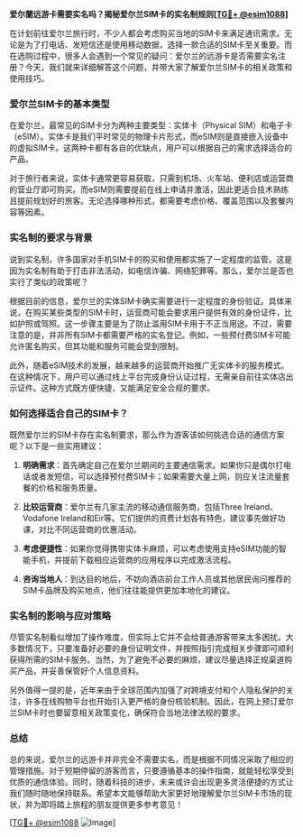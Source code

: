 **爱尔蘭远游卡需要实名吗？揭秘爱尔兰SIM卡的实名制规则[[TG💪+ @esim1088](https://t.me/s/esim1088)]**

在计划前往爱尔兰旅行时，不少人都会考虑购买当地的SIM卡来满足通讯需求。无论是为了打电话、发短信还是使用移动数据，选择一款合适的SIM卡至关重要。而在选购过程中，很多人会遇到一个常见的疑问：爱尔兰的远游卡是否需要实名注册？今天，我们就来详细解答这个问题，并带大家了解爱尔兰SIM卡的相关政策和使用技巧。

### 爱尔兰SIM卡的基本类型

在爱尔兰，最常见的SIM卡分为两种主要类型：实体卡（Physical SIM）和电子卡（eSIM）。实体卡是我们平时常见的物理卡片形式，而eSIM则是直接嵌入设备中的虚拟SIM卡。这两种卡都有各自的优缺点，用户可以根据自己的需求选择适合的产品。

对于旅行者来说，实体卡通常更容易获取，只需到机场、火车站、便利店或运营商的营业厅即可购买。而eSIM则需要提前在线上申请并激活，因此更适合技术熟练且提前规划好的旅客。无论选择哪种形式，都需要考虑价格、覆盖范围以及套餐内容等因素。

### 实名制的要求与背景

说到实名制，许多国家对手机SIM卡的购买和使用都实施了一定程度的监管。这是因为实名制有助于打击非法活动，如电信诈骗、网络犯罪等。那么，爱尔兰是否也实行了类似的政策呢？

根据目前的信息，爱尔兰的实体SIM卡确实需要进行一定程度的身份验证。具体来说，在购买某些类型的SIM卡时，运营商可能会要求用户提供有效的身份证件，比如护照或驾照。这一步骤主要是为了防止滥用SIM卡用于不正当用途。不过，需要注意的是，并非所有SIM卡都需要严格的实名登记。例如，一些预付费SIM卡可能允许匿名购买，但其功能和服务可能会受到限制。

此外，随着eSIM技术的发展，越来越多的运营商开始推广无实体卡的服务模式。在这种情况下，用户可以通过线上平台完成身份认证过程，无需亲自前往实体店出示证件。这种方式既方便快捷，又能满足安全合规的要求。

### 如何选择适合自己的SIM卡？

既然爱尔兰的SIM卡存在实名制要求，那么作为游客该如何挑选合适的通信方案呢？以下是一些实用建议：

1. **明确需求**：首先确定自己在爱尔兰期间的主要通信需求。如果你只是偶尔打电话或者发短信，可以选择预付费SIM卡；如果需要大量上网，则应关注流量套餐的价格和服务质量。
   
2. **比较运营商**：爱尔兰有几家主流的移动通信服务商，包括Three Ireland、Vodafone Ireland和Eir等。它们提供的资费计划各有特色，建议事先做好功课，对比不同运营商的优惠活动。
   
3. **考虑便捷性**：如果你觉得携带实体卡麻烦，可以考虑使用支持eSIM功能的智能手机，并提前下载相应运营商的应用程序以完成激活流程。
   
4. **咨询当地人**：到达目的地后，不妨向酒店前台工作人员或其他居民询问推荐的SIM卡品牌及购买地点，他们往往能提供更加本地化的建议。

### 实名制的影响与应对策略

尽管实名制看似增加了操作难度，但实际上它并不会给普通游客带来太多困扰。大多数情况下，只要准备好必要的身份证明文件，并按照指引完成相关步骤即可顺利获得所需的SIM卡服务。当然，为了避免不必要的麻烦，建议尽量选择正规渠道购买产品，并妥善保管好个人信息资料。

另外值得一提的是，近年来由于全球范围内加强了对跨境支付和个人隐私保护的关注，许多在线购物平台也开始引入更严格的身份核验机制。因此，在网上预订爱尔兰SIM卡时也要留意相关政策变化，确保符合当地法律法规的要求。

### 总结

总的来说，爱尔兰的远游卡并非完全不需要实名，而是根据不同情况采取了相应的管理措施。对于短期停留的游客而言，只要遵循基本的操作指南，就能轻松享受到优质的通信体验。同时，随着科技的进步，未来或许会出现更多灵活便捷的方式让我们随时随地保持联系。希望本文能够帮助大家更好地理解爱尔兰SIM卡市场的现状，并为即将踏上旅程的朋友提供更多参考意见！

[[TG💪+ @esim1088](https://t.me/s/esim1088) ![Image](https://i.postimg.cc/4NQfJmqS/Snipaste-2025-05-13-00-14-12.png)]